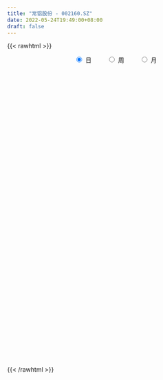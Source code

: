 ```yaml
---
title: "常铝股份 - 002160.SZ"
date: 2022-05-24T19:49:00+08:00
draft: false
---
```

{{< rawhtml >}}
    <div style="text-align: center">
        <label style="padding: 1rem;"><input style="margin-right: .5rem" type="radio" name="period" value="D" checked onclick="period_change(this)">日</label>
        <label style="padding: 1rem;"><input style="margin-right: .5rem" type="radio" name="period" value="W" onclick="period_change(this)">周</label>
        <label style="padding: 1rem;"><input style="margin-right: .5rem" type="radio" name="period" value="M" onclick="period_change(this)">月</label>
    </div>
    <div id="chart" style="height: 700px;"></div> 
    <script type="text/javascript">
        const D_v = [1071530.8300000001,1105975.8400000001,981837.96,626176.08,523103.39,534407.88,444276.89,381125.61,391893.39,423146.89,355624.73,450249.55,388570.0,341492.08,369201.16,498955.03,429181.29,386485.0,303807.46,202603.0,296112.46,218528.01,213122.42,226294.84,257855.51,390344.24,459758.59,330305.72,165733.0,174142.09,174131.38,149681.0,191557.38,183578.0,256257.2,256625.67,136911.0,189693.0,206018.2,135391.1,230777.1,279463.26,242148.27,194517.05,465227.56,381862.77,319900.14,252079.0,203305.03,361888.22,326007.0,305225.02,390986.58,451472.69,507378.7,493614.4,474300.0,364986.02,376139.07,556635.03,456093.97,363319.02,333097.98,412252.01,633495.24,517168.69,414367.9,675882.37,663105.95,717604.47,625122.49,555007.9399999999,344992.11,422279.99,289612.93,403456.1,376220.01,517444.19,722435.61,509139.02,374909.2,562428.03,608423.05,385863.76,450584.29,412528.0,524790.27,943080.42,805965.14,633769.28,696357.1,691199.9399999999,529130.67,464944.0,510067.3,475002.45,572318.04,423795.62,398611.52,338028.0,296636.75,254412.5,198931.91,152645.85,167234.0,172231.0,160233.0,139478.1,203240.0,166076.1,227311.1,163162.13,208137.0,167564.0,245227.0,375630.83,312817.05,213651.0,242785.89,216654.34,154619.04,224463.37,237102.04,224862.76,171197.04,251421.79,264145.08,347012.94,309162.2,219146.32,401777.25,238948.75,191584.01,334015.75,87040.0,1480866.4099999999,936248.02,620079.0699999999,413157.12,509323.8,409286.99,496554.11,334549.91,297254.77,276223.23,246640.74,191745.0,361007.04,356782.21,408401.34,497793.27,538830.37,522433.3,422900.2,316671.05,180866.01,194783.0,183838.06,182735.09,281207.1,241494.0,196683.27,206976.15,191007.0,280530.44,217585.0,309469.81,273761.02,208482.86,230685.66,168382.13,246055.05,174516.69,122628.39,194401.72,133844.8,168991.23,134895.14,161050.0,213527.0,276280.02,274918.21,205907.04,161381.0,141317.64,123446.37,184108.33,156045.36,140854.09,171366.0,131603.0,483237.65,335237.56,385998.84,248927.33,573051.29,438600.1,370985.92,232607.0,303501.04,280865.06,218219.0,193163.02,196612.02,301733.02,458269.37,376253.01,246324.05,200144.0,143926.63,143464.12,135523.85,123301.31,122373.0,121075.0,106342.02,112891.02,109762.0,151328.41,132511.1,122853.0,181128.0,177023.0,128754.22,98220.22,120033.33,89923.23,95007.0,123320.81,167373.0,125274.85,204338.84,134947.0,203026.02,162302.22,158282.71,109129.37,112790.01,91520.36,110254.36,146860.0,99942.0,95099.01,94883.54,76849.1,122862.82,101354.53,500757.58,546784.08,399217.17]
const D_histogram = [0.0,0.0165925926,0.0024723436,-0.0052746589,-0.0207342573,-0.0248540468,-0.0318044765,-0.0375395482,-0.038297595,-0.0485726458,-0.0450181292,-0.0392610022,-0.0291447529,-0.0237801168,-0.0126862504,-0.0049358241,0.0060675482,0.0095846868,0.0024597899,-0.0013947867,0.0001965356,0.0006501376,-0.0034636815,-0.0000058979,0.0009964273,0.0099775537,-0.003337327,-0.0235395522,-0.0322678834,-0.0326353248,-0.0276686781,-0.0189178491,-0.0088489598,-0.0022906549,0.0055577672,0.0074089488,0.0079399544,0.0107884494,0.0034284106,0.002173228,0.0086343563,0.0182971832,0.0275039983,0.0301360808,0.0418422933,0.0470397892,0.0522453095,0.0462148969,0.0429254599,0.0420667919,0.0394899337,0.0409866378,0.0435883421,0.0511141433,0.0567480222,0.0550278135,0.0410048423,0.0250178,0.0232588251,0.0317332774,0.030789033,0.0149861833,0.0149152149,0.0163781142,0.0218792786,0.0193624756,0.0176515597,0.0247915122,0.032580988,0.0485912728,0.0356189815,0.0216724115,0.0097114189,-0.0080582913,-0.0176699061,-0.0120514053,-0.0041739695,0.0123740077,0.0347371903,0.0409866206,0.0386297706,0.0424013554,0.0286599412,0.0224656903,0.0065973015,-0.0087742492,-0.0057778218,0.0143309793,0.0249333858,0.015563035,0.0183805971,0.0012061171,-0.0020743564,-0.0188058224,-0.0456008632,-0.0472006817,-0.0443043575,-0.0641678552,-0.1073200656,-0.1357590569,-0.1608339658,-0.155315873,-0.1382160703,-0.1182675136,-0.1049677134,-0.0918259434,-0.0728810807,-0.0587840818,-0.0393961643,-0.0240003227,-0.0099444809,0.0006427801,-0.0042639977,-0.0064898428,-0.0120092701,-0.017361812,-0.0325004194,-0.035674308,-0.0253576635,-0.0242992037,-0.0194710485,-0.0169560792,-0.0159841625,-0.0102503299,-0.0049999183,-0.0003163449,0.0095107353,0.0213866606,0.037704522,0.0431016246,0.0636088273,0.06939239,0.0725060603,0.0844668169,0.119022182,0.1356623831,0.1175560153,0.0892014059,0.0633646042,0.0447831392,0.022686707,0.0199154379,0.0134022737,0.0105982363,0.0044982547,-0.005272572,-0.0123527568,-0.0052218338,-0.0003945798,0.0065656857,0.0183121082,0.0241046009,0.0321884609,0.0214278964,0.0083057327,-0.001160444,-0.0110271247,-0.0123061764,-0.0151275134,-0.0066077911,-0.0048129792,-0.0009345618,-0.0042476602,-0.0093321954,-0.0126865166,-0.0096462059,-0.006564316,-0.0125374346,-0.0136335345,-0.0192424005,-0.0228746609,-0.037789011,-0.0480577898,-0.0566815046,-0.0732655168,-0.0740190651,-0.0767675348,-0.0695983316,-0.0545155862,-0.0313101363,-0.0047968151,0.0153909334,0.0203097552,0.0210977565,0.0185690684,0.0197953688,0.021351291,0.0229835858,0.0238876211,0.0210424783,0.0197776704,0.0201627883,0.0240686107,0.0318360655,0.0332478768,0.0413753085,0.0468098386,0.041230461,0.0295844637,0.0108500403,-0.0113699112,-0.0256493303,-0.0335065903,-0.0445084261,-0.061908456,-0.0516330313,-0.0416629096,-0.0310354847,-0.0172915628,-0.0067425854,-0.0019246477,0.0009675376,0.0005843505,-0.0031093745,-0.0099537158,-0.009456851,-0.0075540362,-0.0080434139,-0.0023300652,-0.0064248697,-0.008779815,-0.0207497919,-0.0157353231,-0.013704045,-0.0091505852,-0.0128067642,-0.0175586737,-0.0163264769,-0.0203054134,-0.0304866081,-0.0343794082,-0.0570226987,-0.0728706992,-0.0732518519,-0.0758771038,-0.0636439382,-0.0483376195,-0.0413699689,-0.027774443,-0.0125886196,-0.0016406388,0.0099100322,0.0212103655,0.0291603606,0.035165391,0.0421091191,0.0459903446,0.0674272472,0.0832740304,0.0805566362]
const D_fast = [0.0,0.0207407407,0.0072385776,-0.0018270895,-0.0224702523,-0.0328035535,-0.0477051023,-0.062825061,-0.0731575066,-0.0955757189,-0.1032757346,-0.1073338581,-0.104503797,-0.1050841902,-0.0971618864,-0.090645416,-0.0781251567,-0.0722118464,-0.0787217959,-0.0829250692,-0.081284613,-0.0806684765,-0.085648216,-0.0821919069,-0.0809404749,-0.06946496,-0.0836141725,-0.1097012858,-0.1264965877,-0.1350228604,-0.1369733833,-0.1329520165,-0.1250953671,-0.1191097259,-0.1098718621,-0.1061684432,-0.103652449,-0.0981068416,-0.1046097778,-0.1053216534,-0.096701936,-0.0824648134,-0.0663819986,-0.0562158959,-0.0340491101,-0.017091667,0.0011751807,0.0066984924,0.0141404204,0.0237984503,0.0310940755,0.0428374391,0.056336229,0.076640566,0.0964614504,0.1084981951,0.1047264345,0.0949938421,0.0990495736,0.1154573453,0.122210359,0.1101540551,0.1138118905,0.1193693184,0.1303403023,0.1326641183,0.1353660923,0.1487039228,0.1646386456,0.1927967487,0.1887292027,0.1802007356,0.1706675977,0.1508833147,0.1368542234,0.1394598729,0.1462938163,0.1659352954,0.1969827756,0.213478861,0.2207794537,0.2351513773,0.2285749484,0.2279971202,0.2137780567,0.1962129437,0.1977649157,0.2214564616,0.2382922145,0.2328126225,0.2402253339,0.2233523832,0.2195533206,0.1981203989,0.1599251424,0.1465251534,0.1383453883,0.1024399268,0.0324577,-0.0299210555,-0.0952044559,-0.1285153313,-0.1459695462,-0.1555878679,-0.1685299961,-0.1783447119,-0.1776201193,-0.1782191409,-0.1686802645,-0.1592845035,-0.147714782,-0.136966826,-0.1429396032,-0.1467879089,-0.1553096538,-0.1650026487,-0.188266361,-0.2003588266,-0.196381598,-0.2013979391,-0.201437546,-0.2031615965,-0.2061857205,-0.2030144704,-0.1990140383,-0.1944095511,-0.1822047871,-0.1649821967,-0.1392382048,-0.123065696,-0.0866562865,-0.0635246263,-0.0422844409,-0.0092069801,0.0551039305,0.1056597274,0.1169423634,0.1108881054,0.1008924548,0.0935067746,0.0770820192,0.0792896095,0.0761270138,0.0759725354,0.0709971175,0.0599081478,0.0497397738,0.0555652383,0.0602938474,0.0688955343,0.0852199838,0.0970386268,0.113169602,0.1077660116,0.0967202811,0.0869639933,0.0743405315,0.0699849357,0.0633817203,0.0702494949,0.070841062,0.0744858389,0.0701108255,0.0626932415,0.0561672911,0.0567960504,0.0582368612,0.049129384,0.0446249004,0.0342054343,0.0248545086,0.0004929058,-0.0217903204,-0.0445844114,-0.0794848027,-0.0987431173,-0.1206834707,-0.1309138505,-0.1294600016,-0.1140820857,-0.0887679684,-0.0647324865,-0.0547362259,-0.0486737855,-0.0465602065,-0.0403850638,-0.0334913189,-0.0261131276,-0.0192371871,-0.0168217103,-0.0131421006,-0.0077162857,0.0022066894,0.0179331606,0.0276569411,0.0461281999,0.0632651896,0.0679934273,0.0637435459,0.0477216326,0.0226592034,0.0019674516,-0.0142664559,-0.0363953982,-0.0692725422,-0.0719053753,-0.072350981,-0.0694824273,-0.0600613961,-0.0511980651,-0.0468612893,-0.0437272195,-0.0439643191,-0.0484353877,-0.0577681579,-0.0596355059,-0.0596212002,-0.0621214313,-0.0569905989,-0.0626916208,-0.0672415198,-0.0843989448,-0.0833183068,-0.0847130399,-0.0824472264,-0.0893050964,-0.0984466744,-0.1012960967,-0.1103513866,-0.1281542333,-0.1406418855,-0.1775408507,-0.211606526,-0.2303006417,-0.2518951695,-0.2555729884,-0.2523510747,-0.2557259163,-0.2490740011,-0.2370353326,-0.2264975115,-0.2124693325,-0.1958664078,-0.1806263226,-0.1658299444,-0.1483589366,-0.1329801248,-0.0946864105,-0.0580211197,-0.0405993549]
const D_slow = [0.0,0.0041481481,0.004766234,0.0034475693,-0.001735995,-0.0079495067,-0.0159006258,-0.0252855128,-0.0348599116,-0.0470030731,-0.0582576054,-0.0680728559,-0.0753590441,-0.0813040733,-0.0844756359,-0.085709592,-0.0841927049,-0.0817965332,-0.0811815857,-0.0815302824,-0.0814811485,-0.0813186141,-0.0821845345,-0.082186009,-0.0819369022,-0.0794425137,-0.0802768455,-0.0861617335,-0.0942287044,-0.1023875356,-0.1093047051,-0.1140341674,-0.1162464073,-0.1168190711,-0.1154296293,-0.113577392,-0.1115924034,-0.1088952911,-0.1080381884,-0.1074948814,-0.1053362923,-0.1007619966,-0.093885997,-0.0863519768,-0.0758914034,-0.0641314561,-0.0510701288,-0.0395164045,-0.0287850396,-0.0182683416,-0.0083958582,0.0018508013,0.0127478868,0.0255264227,0.0397134282,0.0534703816,0.0637215922,0.0699760422,0.0757907484,0.0837240678,0.091421326,0.0951678719,0.0988966756,0.1029912041,0.1084610238,0.1133016427,0.1177145326,0.1239124107,0.1320576577,0.1442054759,0.1531102212,0.1585283241,0.1609561788,0.158941606,0.1545241295,0.1515112782,0.1504677858,0.1535612877,0.1622455853,0.1724922404,0.1821496831,0.1927500219,0.1999150072,0.2055314298,0.2071807552,0.2049871929,0.2035427375,0.2071254823,0.2133588287,0.2172495875,0.2218447368,0.2221462661,0.221627677,0.2169262214,0.2055260056,0.1937258351,0.1826497458,0.166607782,0.1397777656,0.1058380014,0.0656295099,0.0268005417,-0.0077534759,-0.0373203543,-0.0635622827,-0.0865187685,-0.1047390387,-0.1194350591,-0.1292841002,-0.1352841809,-0.1377703011,-0.1376096061,-0.1386756055,-0.1402980662,-0.1433003837,-0.1476408367,-0.1557659416,-0.1646845186,-0.1710239344,-0.1770987354,-0.1819664975,-0.1862055173,-0.1902015579,-0.1927641404,-0.19401412,-0.1940932062,-0.1917155224,-0.1863688573,-0.1769427268,-0.1661673206,-0.1502651138,-0.1329170163,-0.1147905012,-0.093673797,-0.0639182515,-0.0300026557,-0.0006136519,0.0216866996,0.0375278506,0.0487236354,0.0543953122,0.0593741716,0.0627247401,0.0653742991,0.0664988628,0.0651807198,0.0620925306,0.0607870721,0.0606884272,0.0623298486,0.0669078757,0.0729340259,0.0809811411,0.0863381152,0.0884145484,0.0881244374,0.0853676562,0.0822911121,0.0785092337,0.076857286,0.0756540412,0.0754204007,0.0743584857,0.0720254368,0.0688538077,0.0664422562,0.0648011772,0.0616668186,0.0582584349,0.0534478348,0.0477291696,0.0382819168,0.0262674694,0.0120970932,-0.006219286,-0.0247240522,-0.0439159359,-0.0613155188,-0.0749444154,-0.0827719494,-0.0839711532,-0.0801234199,-0.0750459811,-0.069771542,-0.0651292749,-0.0601804326,-0.0548426099,-0.0490967134,-0.0431248082,-0.0378641886,-0.032919771,-0.0278790739,-0.0218619213,-0.0139029049,-0.0055909357,0.0047528914,0.0164553511,0.0267629663,0.0341590822,0.0368715923,0.0340291145,0.0276167819,0.0192401344,0.0081130278,-0.0073640862,-0.020272344,-0.0306880714,-0.0384469426,-0.0427698333,-0.0444554796,-0.0449366416,-0.0446947572,-0.0445486695,-0.0453260132,-0.0478144421,-0.0501786549,-0.0520671639,-0.0540780174,-0.0546605337,-0.0562667511,-0.0584617049,-0.0636491529,-0.0675829836,-0.0710089949,-0.0732966412,-0.0764983322,-0.0808880007,-0.0849696199,-0.0900459732,-0.0976676253,-0.1062624773,-0.120518152,-0.1387358268,-0.1570487898,-0.1760180657,-0.1919290502,-0.2040134551,-0.2143559474,-0.2212995581,-0.224446713,-0.2248568727,-0.2223793647,-0.2170767733,-0.2097866832,-0.2009953354,-0.1904680556,-0.1789704695,-0.1621136577,-0.1412951501,-0.1211559911]
const D_data = [['2021-05-07', 4.68, 4.68, 4.64, 4.96],['2021-05-10', 4.7, 4.94, 4.63, 4.96],['2021-05-11', 4.76, 4.57, 4.45, 4.76],['2021-05-12', 4.5, 4.59, 4.47, 4.72],['2021-05-13', 4.48, 4.42, 4.38, 4.55],['2021-05-14', 4.42, 4.49, 4.33, 4.52],['2021-05-17', 4.47, 4.4, 4.26, 4.48],['2021-05-18', 4.43, 4.35, 4.34, 4.47],['2021-05-19', 4.31, 4.36, 4.26, 4.45],['2021-05-20', 4.24, 4.17, 4.12, 4.25],['2021-05-21', 4.15, 4.28, 4.14, 4.37],['2021-05-24', 4.29, 4.29, 4.28, 4.5],['2021-05-25', 4.23, 4.35, 4.19, 4.38],['2021-05-26', 4.35, 4.3, 4.3, 4.4],['2021-05-27', 4.3, 4.39, 4.26, 4.4],['2021-05-28', 4.48, 4.38, 4.38, 4.53],['2021-05-31', 4.37, 4.46, 4.35, 4.58],['2021-06-01', 4.44, 4.4, 4.3, 4.44],['2021-06-02', 4.39, 4.25, 4.25, 4.39],['2021-06-03', 4.24, 4.25, 4.24, 4.32],['2021-06-04', 4.2, 4.3, 4.15, 4.34],['2021-06-07', 4.28, 4.28, 4.25, 4.38],['2021-06-08', 4.25, 4.2, 4.18, 4.3],['2021-06-09', 4.19, 4.28, 4.19, 4.32],['2021-06-10', 4.29, 4.25, 4.24, 4.4],['2021-06-11', 4.26, 4.37, 4.23, 4.4],['2021-06-15', 4.32, 4.07, 4.05, 4.34],['2021-06-16', 4.02, 3.87, 3.84, 4.03],['2021-06-17', 3.87, 3.9, 3.86, 3.93],['2021-06-18', 3.85, 3.94, 3.77, 3.95],['2021-06-21', 3.92, 3.98, 3.89, 4.0],['2021-06-22', 3.99, 4.03, 3.97, 4.04],['2021-06-23', 4.03, 4.07, 3.98, 4.09],['2021-06-24', 4.06, 4.05, 3.99, 4.1],['2021-06-25', 4.09, 4.09, 4.01, 4.18],['2021-06-28', 4.06, 4.03, 3.96, 4.09],['2021-06-29', 4.04, 4.01, 3.94, 4.04],['2021-06-30', 4.02, 4.04, 4.0, 4.16],['2021-07-01', 4.08, 3.89, 3.89, 4.08],['2021-07-02', 3.87, 3.93, 3.85, 3.97],['2021-07-05', 3.99, 4.03, 3.97, 4.09],['2021-07-06', 4.06, 4.11, 4.01, 4.14],['2021-07-07', 4.08, 4.16, 4.06, 4.18],['2021-07-08', 4.13, 4.12, 4.08, 4.21],['2021-07-09', 4.11, 4.29, 4.08, 4.32],['2021-07-12', 4.32, 4.28, 4.25, 4.4],['2021-07-13', 4.28, 4.34, 4.24, 4.36],['2021-07-14', 4.32, 4.23, 4.22, 4.32],['2021-07-15', 4.24, 4.27, 4.12, 4.28],['2021-07-16', 4.29, 4.32, 4.24, 4.45],['2021-07-19', 4.32, 4.32, 4.31, 4.42],['2021-07-20', 4.26, 4.4, 4.23, 4.4],['2021-07-21', 4.4, 4.46, 4.37, 4.5],['2021-07-22', 4.48, 4.59, 4.47, 4.64],['2021-07-23', 4.54, 4.65, 4.51, 4.77],['2021-07-26', 4.67, 4.62, 4.51, 4.74],['2021-07-27', 4.65, 4.47, 4.45, 4.71],['2021-07-28', 4.4, 4.4, 4.21, 4.51],['2021-07-29', 4.46, 4.56, 4.43, 4.66],['2021-07-30', 4.6, 4.74, 4.52, 4.76],['2021-08-02', 4.74, 4.68, 4.57, 4.78],['2021-08-03', 4.68, 4.48, 4.45, 4.68],['2021-08-04', 4.49, 4.66, 4.45, 4.67],['2021-08-05', 4.62, 4.71, 4.53, 4.78],['2021-08-06', 4.87, 4.81, 4.72, 4.98],['2021-08-09', 4.8, 4.75, 4.69, 4.88],['2021-08-10', 4.81, 4.78, 4.65, 4.81],['2021-08-11', 4.84, 4.94, 4.8, 5.12],['2021-08-12', 4.94, 5.03, 4.86, 5.1],['2021-08-13', 5.09, 5.25, 5.07, 5.39],['2021-08-16', 5.22, 4.95, 4.92, 5.31],['2021-08-17', 4.93, 4.91, 4.84, 5.16],['2021-08-18', 4.87, 4.9, 4.84, 4.99],['2021-08-19', 4.76, 4.77, 4.63, 4.81],['2021-08-20', 4.71, 4.81, 4.65, 4.83],['2021-08-23', 4.77, 5.0, 4.77, 5.03],['2021-08-24', 5.01, 5.08, 4.97, 5.12],['2021-08-25', 5.06, 5.28, 5.03, 5.32],['2021-08-26', 5.26, 5.5, 5.23, 5.6],['2021-08-27', 5.46, 5.43, 5.34, 5.66],['2021-08-30', 5.42, 5.39, 5.31, 5.48],['2021-08-31', 5.35, 5.53, 5.22, 5.62],['2021-09-01', 5.5, 5.34, 5.24, 5.65],['2021-09-02', 5.34, 5.43, 5.27, 5.52],['2021-09-03', 5.35, 5.29, 5.24, 5.63],['2021-09-06', 5.38, 5.24, 5.18, 5.58],['2021-09-07', 5.29, 5.46, 5.22, 5.52],['2021-09-08', 5.47, 5.77, 5.4, 6.01],['2021-09-09', 5.82, 5.78, 5.6, 5.93],['2021-09-10', 5.79, 5.58, 5.56, 5.82],['2021-09-13', 5.74, 5.76, 5.59, 5.82],['2021-09-14', 5.57, 5.51, 5.41, 5.69],['2021-09-15', 5.45, 5.66, 5.39, 5.73],['2021-09-16', 5.74, 5.46, 5.41, 5.79],['2021-09-17', 5.35, 5.22, 5.08, 5.56],['2021-09-22', 5.16, 5.45, 5.12, 5.48],['2021-09-23', 5.51, 5.5, 5.36, 5.71],['2021-09-24', 5.45, 5.15, 5.12, 5.52],['2021-09-27', 5.09, 4.64, 4.64, 5.12],['2021-09-28', 4.5, 4.55, 4.47, 4.62],['2021-09-29', 4.55, 4.34, 4.34, 4.63],['2021-09-30', 4.35, 4.55, 4.34, 4.58],['2021-10-08', 4.62, 4.64, 4.51, 4.71],['2021-10-11', 4.65, 4.67, 4.53, 4.71],['2021-10-12', 4.68, 4.58, 4.5, 4.72],['2021-10-13', 4.57, 4.56, 4.38, 4.57],['2021-10-14', 4.55, 4.64, 4.5, 4.68],['2021-10-15', 4.61, 4.6, 4.57, 4.7],['2021-10-18', 4.59, 4.7, 4.58, 4.72],['2021-10-19', 4.67, 4.7, 4.61, 4.71],['2021-10-20', 4.7, 4.73, 4.59, 4.81],['2021-10-21', 4.72, 4.73, 4.7, 4.81],['2021-10-22', 4.71, 4.53, 4.5, 4.72],['2021-10-25', 4.53, 4.52, 4.49, 4.6],['2021-10-26', 4.58, 4.43, 4.38, 4.65],['2021-10-27', 4.45, 4.37, 4.33, 4.59],['2021-10-28', 4.26, 4.15, 4.1, 4.34],['2021-10-29', 4.15, 4.2, 4.07, 4.23],['2021-11-01', 4.14, 4.34, 4.14, 4.4],['2021-11-02', 4.37, 4.21, 4.14, 4.41],['2021-11-03', 4.18, 4.23, 4.13, 4.23],['2021-11-04', 4.24, 4.18, 4.14, 4.25],['2021-11-05', 4.15, 4.13, 4.09, 4.23],['2021-11-08', 4.14, 4.17, 4.07, 4.2],['2021-11-09', 4.17, 4.16, 4.11, 4.19],['2021-11-10', 4.14, 4.15, 4.02, 4.16],['2021-11-11', 4.14, 4.23, 4.13, 4.24],['2021-11-12', 4.24, 4.3, 4.24, 4.42],['2021-11-15', 4.31, 4.43, 4.31, 4.45],['2021-11-16', 4.45, 4.36, 4.34, 4.48],['2021-11-17', 4.32, 4.64, 4.32, 4.65],['2021-11-18', 4.6, 4.56, 4.54, 4.64],['2021-11-19', 4.53, 4.59, 4.49, 4.62],['2021-11-22', 4.63, 4.79, 4.63, 4.8],['2021-11-29', 5.27, 5.27, 5.27, 5.27],['2021-11-30', 5.8, 5.28, 5.26, 5.8],['2021-12-01', 5.1, 4.94, 4.91, 5.2],['2021-12-02', 4.94, 4.77, 4.76, 4.96],['2021-12-03', 4.75, 4.72, 4.68, 4.83],['2021-12-06', 4.73, 4.74, 4.69, 4.92],['2021-12-07', 4.74, 4.62, 4.58, 4.78],['2021-12-08', 4.69, 4.82, 4.65, 4.94],['2021-12-09', 4.75, 4.77, 4.73, 4.88],['2021-12-10', 4.75, 4.81, 4.72, 4.87],['2021-12-13', 4.78, 4.76, 4.71, 4.81],['2021-12-14', 4.75, 4.68, 4.67, 4.76],['2021-12-15', 4.65, 4.67, 4.64, 4.72],['2021-12-16', 4.67, 4.85, 4.64, 4.85],['2021-12-17', 4.86, 4.86, 4.79, 4.95],['2021-12-20', 4.84, 4.93, 4.84, 5.05],['2021-12-21', 4.95, 5.06, 4.88, 5.12],['2021-12-22', 5.3, 5.06, 5.03, 5.34],['2021-12-23', 5.06, 5.16, 5.02, 5.29],['2021-12-24', 5.1, 4.95, 4.94, 5.16],['2021-12-27', 4.9, 4.88, 4.8, 4.93],['2021-12-28', 4.92, 4.88, 4.84, 4.92],['2021-12-29', 4.86, 4.83, 4.79, 4.92],['2021-12-30', 4.82, 4.91, 4.81, 4.94],['2021-12-31', 4.91, 4.88, 4.84, 4.94],['2022-01-04', 4.92, 5.04, 4.88, 5.09],['2022-01-05', 5.04, 4.99, 4.92, 5.07],['2022-01-06', 4.96, 5.04, 4.96, 5.07],['2022-01-07', 5.01, 4.96, 4.95, 5.09],['2022-01-10', 4.93, 4.92, 4.88, 5.01],['2022-01-11', 4.92, 4.92, 4.9, 5.09],['2022-01-12', 4.93, 5.0, 4.93, 5.06],['2022-01-13', 4.98, 5.02, 4.98, 5.15],['2022-01-14', 5.04, 4.9, 4.89, 5.05],['2022-01-17', 4.88, 4.94, 4.87, 4.97],['2022-01-18', 4.96, 4.86, 4.83, 4.99],['2022-01-19', 4.81, 4.85, 4.79, 4.9],['2022-01-20', 4.88, 4.64, 4.62, 4.88],['2022-01-21', 4.61, 4.6, 4.54, 4.67],['2022-01-24', 4.56, 4.53, 4.49, 4.58],['2022-01-25', 4.51, 4.31, 4.3, 4.56],['2022-01-26', 4.35, 4.4, 4.3, 4.45],['2022-01-27', 4.42, 4.3, 4.28, 4.44],['2022-01-28', 4.32, 4.37, 4.21, 4.4],['2022-02-07', 4.47, 4.47, 4.39, 4.53],['2022-02-08', 4.51, 4.63, 4.44, 4.63],['2022-02-09', 4.74, 4.78, 4.65, 4.82],['2022-02-10', 4.78, 4.82, 4.77, 4.89],['2022-02-11', 4.81, 4.7, 4.7, 4.81],['2022-02-14', 4.75, 4.67, 4.66, 4.78],['2022-02-15', 4.67, 4.63, 4.58, 4.72],['2022-02-16', 4.64, 4.68, 4.64, 4.72],['2022-02-17', 4.65, 4.7, 4.65, 4.78],['2022-02-18', 4.66, 4.72, 4.61, 4.75],['2022-02-21', 4.7, 4.73, 4.67, 4.73],['2022-02-22', 4.7, 4.69, 4.61, 4.72],['2022-02-23', 4.7, 4.71, 4.63, 4.71],['2022-02-24', 4.68, 4.74, 4.65, 4.93],['2022-02-25', 4.79, 4.81, 4.73, 4.88],['2022-02-28', 4.84, 4.91, 4.74, 4.92],['2022-03-01', 4.89, 4.88, 4.83, 4.91],['2022-03-02', 4.88, 5.02, 4.88, 5.13],['2022-03-03', 5.02, 5.06, 4.99, 5.12],['2022-03-04', 5.04, 4.96, 4.92, 5.07],['2022-03-07', 4.96, 4.87, 4.86, 5.02],['2022-03-08', 4.91, 4.72, 4.61, 4.93],['2022-03-09', 4.7, 4.57, 4.32, 4.74],['2022-03-10', 4.67, 4.56, 4.53, 4.67],['2022-03-11', 4.48, 4.56, 4.38, 4.62],['2022-03-14', 4.55, 4.44, 4.43, 4.61],['2022-03-15', 4.42, 4.24, 4.2, 4.44],['2022-03-16', 4.27, 4.52, 4.26, 4.54],['2022-03-17', 4.58, 4.53, 4.44, 4.61],['2022-03-18', 4.48, 4.56, 4.43, 4.62],['2022-03-21', 4.61, 4.64, 4.51, 4.64],['2022-03-22', 4.68, 4.65, 4.59, 4.69],['2022-03-23', 4.64, 4.61, 4.56, 4.68],['2022-03-24', 4.58, 4.6, 4.56, 4.68],['2022-03-25', 4.59, 4.56, 4.56, 4.65],['2022-03-28', 4.56, 4.5, 4.43, 4.58],['2022-03-29', 4.55, 4.42, 4.42, 4.55],['2022-03-30', 4.49, 4.48, 4.43, 4.5],['2022-03-31', 4.48, 4.49, 4.42, 4.5],['2022-04-01', 4.45, 4.45, 4.41, 4.48],['2022-04-06', 4.45, 4.53, 4.42, 4.53],['2022-04-07', 4.52, 4.4, 4.4, 4.52],['2022-04-08', 4.4, 4.39, 4.29, 4.42],['2022-04-11', 4.37, 4.21, 4.15, 4.4],['2022-04-12', 4.24, 4.38, 4.15, 4.4],['2022-04-13', 4.36, 4.34, 4.32, 4.42],['2022-04-14', 4.34, 4.37, 4.32, 4.39],['2022-04-15', 4.36, 4.25, 4.23, 4.37],['2022-04-18', 4.25, 4.19, 4.16, 4.25],['2022-04-19', 4.18, 4.23, 4.18, 4.26],['2022-04-20', 4.22, 4.13, 4.11, 4.23],['2022-04-21', 4.12, 3.98, 3.96, 4.13],['2022-04-22', 3.95, 3.98, 3.85, 4.04],['2022-04-25', 3.9, 3.62, 3.6, 3.91],['2022-04-26', 3.64, 3.53, 3.48, 3.69],['2022-04-27', 3.46, 3.6, 3.38, 3.65],['2022-04-28', 3.59, 3.48, 3.42, 3.6],['2022-04-29', 3.5, 3.61, 3.5, 3.63],['2022-05-05', 3.61, 3.65, 3.58, 3.69],['2022-05-06', 3.59, 3.54, 3.51, 3.59],['2022-05-09', 3.57, 3.62, 3.54, 3.63],['2022-05-10', 3.61, 3.67, 3.55, 3.69],['2022-05-11', 3.67, 3.65, 3.64, 3.77],['2022-05-12', 3.62, 3.69, 3.62, 3.7],['2022-05-13', 3.69, 3.73, 3.66, 3.74],['2022-05-16', 3.73, 3.73, 3.71, 3.77],['2022-05-17', 3.75, 3.74, 3.68, 3.78],['2022-05-18', 3.71, 3.79, 3.7, 3.84],['2022-05-19', 3.72, 3.79, 3.66, 3.8],['2022-05-20', 3.83, 4.1, 3.82, 4.17],['2022-05-23', 4.15, 4.17, 4.1, 4.28],['2022-05-24', 4.2, 4.02, 4.02, 4.26]]
const W_v = [268222.59,208453.24,187236.51,273440.08,185704.73,128430.18,164940.43,167423.52,172100.23,109275.37,127160.49,119195.24,140909.88,108478.15,212421.07,1134163.53,1100024.28,805251.62,1559168.8399999999,3044540.1600000001,1385124.0499999998,925236.65,1271173.6800000002,1014231.6,2084647.3399999999,1343960.6000000001,552569.98,671985.24,514708.73,384806.87,300595.24,250910.87,160728.17,201991.6,698717.86,484119.96,307373.2,268009.99,160312.59,1242033.6300000001,1090681.1099999999,379799.16,163323.08,240278.18,187358.34,323540.4,191938.0,187085.81,166902.82,175809.99,153356.26,151817.29,599972.9099999999,347895.68,656572.55,435417.89,642811.67,430168.84,505567.61,466995.36,218974.02,94169.0,162972.22,289202.08,124806.1,398999.09,577591.7400000001,322610.68,432741.4300000001,315942.5,196537.0,250296.57,159574.6,114361.68,127208.93,267155.95,308985.94,353145.31,333746.46,224507.24,353399.03,480400.98,741502.47,1546211.5,609920.89,577265.67,369398.17,613239.8300000001,723152.6100000001,613354.55,664431.7,147040.0,313143.13,463496.1,514624.47,380784.9,195634.85,217084.73,231110.41,221883.41,172197.8,133413.16,233503.96,165169.89,139799.14,209406.68,164060.06,261451.15,249607.29,224531.94,288803.93,204181.83,420051.16,41209.43,121371.89,188720.93,302170.23,245974.54,247916.29,626098.34,278045.75,306849.56,222566.08,185807.21,302046.74,430468.28,648647.01,2304409.3200000003,2302914.6899999999,1049863.26,2471129.8399999999,2875251.4100000001,3040263.9500000002,5004220.79,6306036.3099999996,3348830.4099999997,2520696.0300000003,2247561.6900000004,1454045.7999999998,1493670.6699999999,3334684.8999999994,2330862.4100000001,1414234.96,962962.73,978483.2,918061.14,1037925.9,950011.34,2242432.1999999997,1408682.02,824548.4099999999,1929508.8999999999,3972299.4600000004,2281217.4899999998,1234897.8700000001,2142701.4399999999,3183122.6400000001,1760822.77,1226652.6200000001,928457.29,679036.89,619342.47,452880.5900000001,661167.99,346485.1,151255.73,687654.5599999999,435343.36,431921.28,673668.4099999999,2195277.5099999998,2689755.1400000001,2838921.4499999997,1770218.21,805885.13,1385477.28,6760370.3700000001,5278022.0099999998,4000284.4099999997,1443962.9200000002,1323518.04,881700.45,778041.6899999999,407804.96,518711.19,2090854.2400000002,2116009.0600000001,1818506.73,2334349.0699999998,1602981.0900000001,650712.0299999999,814993.85,2290575.98,5665994.7799999993,4262641.1699999999,2181504.0899999999,3771501.1499999999,1996067.5100000002,2048467.8200000001,1618189.21,1306145.02,1129939.4000000001,955204.96,924638.9700000001,1412133.24,1519035.1599999999,1981069.99,2265674.52,2198258.2199999997,2988129.3799999999,2237015.46,2528694.9300000002,2382208.3300000001,3320133.1100000003,2891699.0099999998,1471116.1099999999,1287688.77,198931.91,791821.95,967926.33,1314889.8800000001,1075624.6799999999,1258639.6100000001,1360618.53,334015.75,3537390.6199999996,2046969.5799999998,1432398.22,2390358.48,1058893.2100000002,926360.52,1272353.27,1028122.3899999999,754761.28,1131682.27,766298.7,1262298.3,2017563.48,1228355.1200000001,1579191.47,746359.9099999999,572443.04,406692.51,705158.7699999999,600898.89,862896.7899999999,221919.38,543675.73,896707.5700000001,946001.25]
const W_histogram = [0.0,-0.0160373789,-0.0276754008,-0.0784428288,-0.1305378761,-0.1502189551,-0.1969342788,-0.2034194729,-0.2196617847,-0.2233921248,-0.1945290013,-0.1512397133,-0.1137879608,-0.0749088,-0.0110987551,0.0972775824,0.1345997821,0.1463682537,0.1742909855,0.2035983503,0.1786641341,0.1587505175,0.1551612941,0.1285170257,0.1316413357,0.1223468618,0.0861018706,0.0740377126,0.0101125111,-0.0311319381,-0.0909250797,-0.1164999264,-0.1415233144,-0.1758177853,-0.1631045232,-0.1499659026,-0.1806546296,-0.1817949242,-0.1739473199,-0.1167341894,-0.0881807697,-0.1007568506,-0.0988540845,-0.0790012937,-0.0625111379,-0.0488442005,-0.0681716343,-0.0751465884,-0.0938364086,-0.1174244304,-0.117581014,-0.1240263088,-0.0687944013,-0.0430241665,0.0128049831,0.0207009727,0.0625481243,0.0729229954,0.0832832291,0.0839668954,0.0789964371,0.069924417,0.0656177589,0.0356561947,0.0128020051,0.0255657581,0.0299324791,0.0312916766,0.0535976043,0.0513649949,0.0535355475,0.0626973509,0.0583871887,0.0495549891,0.0388766932,0.0141107566,0.014966255,0.0235055184,0.016576125,0.0021912769,0.0119623496,0.0331435218,0.0647576669,0.0966388994,0.1178615376,0.1348514792,0.1282069782,0.1355229212,0.1285604198,0.1280366759,0.0898027731,0.0539831912,0.0163261288,0.006257623,-0.0128087837,-0.0160645614,-0.0334539678,-0.0319108103,-0.0191474288,-0.0140167511,-0.0094398793,-0.0118103005,-0.0100876746,-0.0173540967,-0.0317487383,-0.0504224339,-0.0509008529,-0.0449391453,-0.0332364584,-0.0133677453,0.0061409554,0.0135383296,0.0071823301,0.0008191007,0.0056320467,0.0095267441,0.0100673146,0.0078161238,0.0090207207,-0.0004559013,-0.0020895991,-0.0031843367,0.0005906177,0.0046658587,0.0138104613,0.0249834129,0.0399759307,0.1120068003,0.1219449747,0.1138637435,0.1361338925,0.1363830323,0.2297196006,0.3032329943,0.3393551308,0.2759837974,0.2135716721,0.1449730841,0.0770389228,0.025032201,0.0424754355,0.0309615602,0.0018309383,-0.025969614,-0.0571635533,-0.097015173,-0.117008695,-0.1174971766,-0.0939796902,-0.0889813636,-0.084162522,-0.0584571374,-0.0208747553,-0.0358447282,-0.0490636891,-0.0080498795,0.0086647716,0.0092532223,0.0041493821,-0.0272385403,-0.0536098515,-0.0823521757,-0.0942935949,-0.1306015209,-0.1506247873,-0.1488373611,-0.1395156513,-0.1326622164,-0.1350708724,-0.1115800528,-0.0709185278,-0.0208264672,0.0102618471,0.0175750656,-0.0012859164,0.0474022375,0.0910961638,0.0908710722,0.0565413107,0.0210132793,-0.001325904,-0.0340079695,-0.0643620513,-0.08067009,-0.0622466942,-0.0432998726,-0.0191759227,0.0005902731,0.0191402975,0.0097467596,-0.0020129891,0.0006814598,0.0435633743,0.0671671251,0.0906989707,0.1082782114,0.1018128549,0.0791073299,0.0670162172,0.0505719256,0.0417185687,0.0060832533,-0.0074700328,-0.026238695,-0.0140473813,-0.0041178554,0.023028188,0.0441734455,0.0590720238,0.0927521949,0.0800677892,0.1064521355,0.1071968571,0.1190293913,0.0954384971,0.0691711567,0.0086222323,-0.0262251141,-0.0513729776,-0.0709205412,-0.1023641801,-0.1227898196,-0.1196427428,-0.0939549092,-0.0610150123,-0.04234813,-0.0232984994,-0.0075071873,0.0079838842,0.01224568,0.0187905123,0.0174459162,-0.0041291368,-0.0327766007,-0.0285425712,-0.0236394349,-0.0140528304,0.0018278247,-0.0142829026,-0.0240410385,-0.0292511611,-0.0382908275,-0.045978748,-0.0574170249,-0.0787717705,-0.1114247451,-0.1300482492,-0.1220130793,-0.0859247138,-0.0626670696]
const W_fast = [0.0,-0.0200467236,-0.0386035958,-0.1089817309,-0.1937112473,-0.250947065,-0.3468959585,-0.4042360208,-0.4753937788,-0.5349721501,-0.5547412769,-0.5492619173,-0.5402571549,-0.5201051941,-0.459069838,-0.3263741049,-0.2554019596,-0.2070414246,-0.1355459464,-0.0553389941,-0.0356071768,-0.015833164,0.0193679361,0.0248529242,0.0608875681,0.0821798097,0.067460286,0.0739055563,0.0125084825,-0.0365189512,-0.1190433628,-0.1737431911,-0.2341474077,-0.3123963249,-0.3404591936,-0.3648120486,-0.4406644331,-0.4872534587,-0.5228926844,-0.4948631013,-0.488354874,-0.5261201675,-0.5489309226,-0.5488284552,-0.5479660839,-0.5465101965,-0.582880539,-0.6086421402,-0.6507910626,-0.7037351919,-0.733287029,-0.770738901,-0.7327055939,-0.7176914006,-0.6586610053,-0.6455897725,-0.5881055898,-0.5594999699,-0.528318929,-0.5066435387,-0.4918648878,-0.4834558037,-0.471358022,-0.4924055375,-0.5120592259,-0.4929040333,-0.4810541926,-0.4718720759,-0.4361667471,-0.4255581078,-0.4100036683,-0.3851675272,-0.3748808922,-0.3713243446,-0.3722834671,-0.3935217146,-0.3889246524,-0.3745090094,-0.3772943716,-0.3911314004,-0.3783697403,-0.3489026877,-0.3010991258,-0.2450581685,-0.1943701459,-0.1436673345,-0.1182600909,-0.0770634176,-0.0518858141,-0.020400389,-0.0361835985,-0.0585073826,-0.0920829128,-0.1005870129,-0.1228556154,-0.1301275335,-0.1558804319,-0.1623149769,-0.1543384527,-0.1527119627,-0.1504950608,-0.1558180571,-0.1566173499,-0.1682222961,-0.1905541223,-0.2218334264,-0.2350370587,-0.2403101374,-0.236916565,-0.2203897882,-0.1993458487,-0.1885638921,-0.1931243091,-0.1992827633,-0.1930618057,-0.1867854223,-0.183728023,-0.1840251829,-0.1805654058,-0.1901560032,-0.1923121008,-0.1942029226,-0.1902803137,-0.1850386081,-0.1724413901,-0.1550225853,-0.1300360849,-0.0300035152,0.0104209029,0.0308056076,0.0871092297,0.1214541276,0.272220596,0.4215422382,0.5425031575,0.5481277734,0.5391085662,0.5067532492,0.4580788186,0.4123301471,0.4403922404,0.4366187552,0.4079458678,0.373652912,0.3281680844,0.2640626715,0.2148169757,0.1849542,0.1849767638,0.1677297495,0.1515079606,0.1625990609,0.1949627541,0.1710315992,0.145546716,0.1845480558,0.2034288997,0.2063306561,0.2022641614,0.1640666039,0.1242928298,0.0749624616,0.0394476437,-0.0295106625,-0.0871901257,-0.1226120398,-0.1481692428,-0.1744813619,-0.2106577361,-0.2150619297,-0.1921300366,-0.1472445929,-0.1135908168,-0.1018838319,-0.121066293,-0.0605275797,0.0059403875,0.0284330639,0.0082386302,-0.0220360815,-0.0447067407,-0.0858907986,-0.1323353932,-0.1688109544,-0.1659492321,-0.1578273787,-0.1384974095,-0.1185836455,-0.0952485466,-0.1022053946,-0.1144683906,-0.1116035768,-0.0578308187,-0.0174352866,0.0287713017,0.0734200953,0.0924079524,0.0894792599,0.0941422015,0.0903408913,0.0919171766,0.0578026745,0.0423818803,0.0170535442,0.0257330127,0.0346330747,0.0675361652,0.099724784,0.1293913682,0.1862595881,0.1935921297,0.2465895099,0.2741334458,0.3157233278,0.3159920578,0.3070175066,0.2486241402,0.2072205154,0.1692294074,0.1319517085,0.0749170247,0.0237939302,-0.0029696786,-0.0007705724,0.0169155715,0.0249954213,0.038220427,0.0521349423,0.0696219848,0.0769452007,0.088187661,0.091204544,0.0685972068,0.0317555927,0.0288539794,0.027847257,0.0339206539,0.0502582651,0.0305768122,0.0148084167,0.0022855038,-0.0163268695,-0.0355094769,-0.0613020101,-0.1023496983,-0.1628588592,-0.2139944256,-0.2364625255,-0.2218553385,-0.2142644616]
const W_slow = [0.0,-0.0040093447,-0.0109281949,-0.0305389021,-0.0631733712,-0.1007281099,-0.1499616796,-0.2008165479,-0.2557319941,-0.3115800253,-0.3602122756,-0.3980222039,-0.4264691941,-0.4451963941,-0.4479710829,-0.4236516873,-0.3900017418,-0.3534096783,-0.3098369319,-0.2589373444,-0.2142713109,-0.1745836815,-0.135793358,-0.1036641015,-0.0707537676,-0.0401670522,-0.0186415845,-0.0001321564,0.0023959714,-0.0053870131,-0.0281182831,-0.0572432647,-0.0926240933,-0.1365785396,-0.1773546704,-0.214846146,-0.2600098034,-0.3054585345,-0.3489453645,-0.3781289118,-0.4001741043,-0.4253633169,-0.4500768381,-0.4698271615,-0.485454946,-0.4976659961,-0.5147089047,-0.5334955518,-0.5569546539,-0.5863107615,-0.615706015,-0.6467125922,-0.6639111926,-0.6746672342,-0.6714659884,-0.6662907452,-0.6506537142,-0.6324229653,-0.611602158,-0.5906104342,-0.5708613249,-0.5533802207,-0.5369757809,-0.5280617322,-0.524861231,-0.5184697915,-0.5109866717,-0.5031637525,-0.4897643514,-0.4769231027,-0.4635392158,-0.4478648781,-0.4332680809,-0.4208793336,-0.4111601603,-0.4076324712,-0.4038909074,-0.3980145278,-0.3938704966,-0.3933226773,-0.3903320899,-0.3820462095,-0.3658567928,-0.3416970679,-0.3122316835,-0.2785188137,-0.2464670691,-0.2125863388,-0.1804462339,-0.1484370649,-0.1259863716,-0.1124905738,-0.1084090416,-0.1068446359,-0.1100468318,-0.1140629721,-0.1224264641,-0.1304041666,-0.1351910239,-0.1386952116,-0.1410551815,-0.1440077566,-0.1465296752,-0.1508681994,-0.158805384,-0.1714109925,-0.1841362057,-0.1953709921,-0.2036801067,-0.207022043,-0.2054868041,-0.2021022217,-0.2003066392,-0.200101864,-0.1986938523,-0.1963121663,-0.1937953377,-0.1918413067,-0.1895861265,-0.1897001019,-0.1902225017,-0.1910185858,-0.1908709314,-0.1897044667,-0.1862518514,-0.1800059982,-0.1700120155,-0.1420103155,-0.1115240718,-0.0830581359,-0.0490246628,-0.0149289047,0.0425009954,0.118309244,0.2031480267,0.272143976,0.3255368941,0.3617801651,0.3810398958,0.387297946,0.3979168049,0.405657195,0.4061149295,0.399622526,0.3853316377,0.3610778445,0.3318256707,0.3024513766,0.278956454,0.2567111131,0.2356704826,0.2210561983,0.2158375094,0.2068763274,0.1946104051,0.1925979352,0.1947641281,0.1970774337,0.1981147793,0.1913051442,0.1779026813,0.1573146374,0.1337412386,0.1010908584,0.0634346616,0.0262253213,-0.0086535915,-0.0418191456,-0.0755868637,-0.1034818769,-0.1212115088,-0.1264181256,-0.1238526639,-0.1194588975,-0.1197803766,-0.1079298172,-0.0851557763,-0.0624380082,-0.0483026805,-0.0430493607,-0.0433808367,-0.0518828291,-0.0679733419,-0.0881408644,-0.1037025379,-0.1145275061,-0.1193214868,-0.1191739185,-0.1143888441,-0.1119521542,-0.1124554015,-0.1122850366,-0.101394193,-0.0846024117,-0.061927669,-0.0348581162,-0.0094049024,0.01037193,0.0271259843,0.0397689657,0.0501986079,0.0517194212,0.049851913,0.0432922393,0.039780394,0.0387509301,0.0445079771,0.0555513385,0.0703193444,0.0935073932,0.1135243405,0.1401373744,0.1669365886,0.1966939365,0.2205535607,0.2378463499,0.240001908,0.2334456295,0.2206023851,0.2028722498,0.1772812047,0.1465837498,0.1166730641,0.0931843368,0.0779305838,0.0673435513,0.0615189264,0.0596421296,0.0616381006,0.0646995206,0.0693971487,0.0737586278,0.0727263436,0.0645321934,0.0573965506,0.0514866919,0.0479734843,0.0484304404,0.0448597148,0.0388494552,0.0315366649,0.021963958,0.010469271,-0.0038849852,-0.0235779278,-0.0514341141,-0.0839461764,-0.1144494462,-0.1359306247,-0.1515973921]
const W_data = [['2017-03-31', 8.6102, 8.6682, 8.185, 9.0837],['2017-04-07', 8.6585, 8.4169, 8.3879, 8.6682],['2017-04-14', 8.4073, 8.3783, 8.272, 8.4749],['2017-04-21', 8.5135, 7.6728, 7.5762, 8.6392],['2017-04-28', 7.6728, 7.2863, 7.064, 7.6728],['2017-05-05', 7.2476, 7.3733, 7.238, 7.4892],['2017-05-12', 7.3443, 6.6968, 6.5229, 7.4119],['2017-05-19', 6.6968, 6.8708, 6.6002, 7.0544],['2017-05-26', 6.8611, 6.4842, 6.2813, 6.8804],['2017-06-02', 6.5519, 6.3683, 6.175, 6.6292],['2017-06-09', 6.3586, 6.6292, 6.3586, 6.7161],['2017-06-16', 6.5808, 6.8128, 6.4745, 6.9577],['2017-06-23', 6.8321, 6.7934, 6.6582, 7.006],['2017-06-30', 6.7838, 6.8804, 6.7258, 6.9964],['2017-07-07', 6.8611, 7.3733, 6.8321, 7.4022],['2017-07-14', 7.3733, 8.3717, 7.2186, 8.6948],['2017-07-21', 8.2248, 7.9115, 7.5688, 8.4598],['2017-07-28', 7.8528, 7.7842, 7.4611, 8.4794],['2017-08-04', 7.6961, 8.1759, 7.6961, 8.499],['2017-08-11', 8.1759, 8.4598, 8.0094, 9.7621],['2017-08-18', 8.4402, 7.9115, 7.8332, 8.5675],['2017-08-25', 7.9507, 7.9605, 7.6667, 8.1269],['2017-09-01', 7.8723, 8.2053, 7.8234, 8.4305],['2017-09-08', 8.2053, 7.9311, 7.8528, 8.5675],['2017-09-15', 7.9115, 8.3325, 7.8723, 9.3509],['2017-09-22', 8.2053, 8.2542, 8.1661, 8.9396],['2017-09-29', 8.2248, 7.8723, 7.794, 8.2444],['2017-10-13', 7.9115, 8.1073, 7.8528, 8.2248],['2017-10-20', 8.1073, 7.2849, 7.138, 8.1073],['2017-10-27', 7.2946, 7.2751, 7.1576, 7.5884],['2017-11-03', 7.2555, 6.7169, 6.6484, 7.2751],['2017-11-10', 6.7169, 6.8247, 6.6778, 6.9813],['2017-11-17', 6.7659, 6.5799, 6.5505, 6.854],['2018-03-02', 6.3645, 6.1588, 6.1099, 6.8442],['2018-03-09', 6.1197, 6.5309, 6.1197, 6.7953],['2018-03-16', 6.5309, 6.4526, 6.3645, 6.8247],['2018-03-23', 6.4134, 5.6888, 5.6888, 6.5113],['2018-03-30', 5.307, 5.7868, 5.307, 5.8357],['2018-04-04', 5.8063, 5.728, 5.6399, 5.8651],['2018-04-13', 5.7182, 6.3547, 5.6986, 6.903],['2018-04-20', 6.0707, 6.0903, 5.9336, 6.6288],['2018-04-27', 5.9728, 5.4832, 5.4343, 5.9728],['2018-05-04', 5.493, 5.493, 5.3364, 5.6399],['2018-05-11', 5.493, 5.6399, 5.493, 5.7182],['2018-05-18', 5.6105, 5.5713, 5.4441, 5.6497],['2018-05-25', 5.6791, 5.5028, 5.4734, 5.9728],['2018-06-01', 5.493, 4.9545, 4.8076, 5.493],['2018-06-08', 4.9741, 4.9055, 4.8664, 5.1993],['2018-06-15', 4.9055, 4.5432, 4.4062, 4.9349],['2018-06-22', 4.4062, 4.2005, 3.9558, 4.4062],['2018-06-29', 4.2299, 4.2495, 4.0243, 4.2691],['2018-07-06', 4.2299, 3.9655, 3.848, 4.2593],['2018-07-13', 3.9851, 4.7, 3.9851, 4.95],['2018-07-20', 4.52, 4.41, 4.24, 4.59],['2018-07-27', 4.39, 4.9, 4.35, 4.98],['2018-08-03', 4.9, 4.39, 4.25, 4.98],['2018-08-10', 4.38, 4.89, 4.2, 5.17],['2018-08-17', 4.69, 4.6, 4.4, 4.81],['2018-08-24', 4.59, 4.63, 4.57, 4.86],['2018-08-31', 4.63, 4.52, 4.5, 4.97],['2018-09-07', 4.5, 4.42, 4.4, 4.63],['2018-09-14', 4.43, 4.31, 4.24, 4.43],['2018-09-28', 4.6, 4.31, 4.22, 4.6],['2018-10-12', 4.28, 3.86, 3.61, 4.5],['2018-10-19', 3.91, 3.75, 3.61, 3.91],['2018-10-26', 3.88, 4.11, 3.66, 4.16],['2018-11-02', 3.98, 4.0, 3.75, 4.14],['2018-11-09', 3.98, 3.93, 3.9, 4.06],['2018-11-16', 3.92, 4.22, 3.91, 4.25],['2018-11-23', 4.22, 3.94, 3.89, 4.23],['2018-11-30', 3.91, 3.97, 3.84, 4.13],['2018-12-07', 4.03, 4.07, 4.02, 4.23],['2018-12-14', 4.08, 3.9, 3.87, 4.09],['2018-12-21', 3.88, 3.79, 3.76, 3.91],['2018-12-28', 3.77, 3.69, 3.64, 3.82],['2019-01-04', 3.35, 3.38, 3.23, 3.49],['2019-01-11', 3.38, 3.59, 3.36, 3.78],['2019-01-18', 3.6, 3.67, 3.47, 3.84],['2019-01-25', 3.61, 3.44, 3.4, 3.69],['2019-02-01', 3.46, 3.24, 3.02, 3.51],['2019-02-15', 3.26, 3.48, 3.26, 3.75],['2019-02-22', 3.49, 3.67, 3.49, 3.8],['2019-03-01', 3.68, 3.93, 3.68, 4.12],['2019-03-08', 3.94, 4.12, 3.94, 4.62],['2019-03-15', 4.1, 4.17, 4.05, 4.37],['2019-03-22', 4.18, 4.28, 4.15, 4.36],['2019-03-29', 4.23, 4.08, 3.9, 4.27],['2019-04-04', 4.08, 4.33, 4.07, 4.52],['2019-04-12', 4.34, 4.23, 4.15, 4.66],['2019-04-19', 4.29, 4.37, 4.1, 4.41],['2019-04-26', 4.39, 3.86, 3.8, 4.5],['2019-04-30', 3.85, 3.73, 3.6, 3.85],['2019-05-10', 3.58, 3.52, 3.35, 3.69],['2019-05-17', 3.48, 3.73, 3.47, 4.02],['2019-05-24', 3.61, 3.52, 3.42, 3.83],['2019-05-31', 3.53, 3.63, 3.47, 3.85],['2019-06-06', 3.63, 3.36, 3.35, 3.66],['2019-06-14', 3.36, 3.51, 3.36, 3.65],['2019-06-21', 3.54, 3.65, 3.44, 3.69],['2019-06-28', 3.63, 3.57, 3.5, 3.74],['2019-07-05', 3.64, 3.56, 3.53, 3.67],['2019-07-12', 3.56, 3.45, 3.38, 3.57],['2019-07-19', 3.47, 3.47, 3.39, 3.54],['2019-07-26', 3.46, 3.31, 3.28, 3.47],['2019-08-02', 3.25, 3.12, 3.09, 3.3],['2019-08-09', 3.09, 2.92, 2.9, 3.15],['2019-08-16', 2.93, 3.03, 2.85, 3.04],['2019-08-23', 3.01, 3.06, 3.0, 3.27],['2019-08-30', 3.01, 3.12, 2.99, 3.23],['2019-09-06', 3.12, 3.26, 3.12, 3.3],['2019-09-12', 3.3, 3.33, 3.25, 3.51],['2019-09-20', 3.33, 3.23, 3.17, 3.37],['2019-09-27', 3.21, 3.04, 2.97, 3.36],['2019-09-30', 3.04, 2.98, 2.98, 3.04],['2019-10-11', 2.98, 3.09, 2.95, 3.12],['2019-10-18', 3.12, 3.08, 3.05, 3.21],['2019-10-25', 3.05, 3.03, 2.96, 3.1],['2019-11-01', 3.0, 2.97, 2.89, 3.06],['2019-11-08', 3.01, 2.99, 2.96, 3.05],['2019-11-15', 2.99, 2.81, 2.78, 3.27],['2019-11-22', 2.79, 2.85, 2.73, 2.88],['2019-11-29', 2.84, 2.82, 2.79, 3.02],['2019-12-06', 2.83, 2.86, 2.77, 2.87],['2019-12-13', 2.87, 2.86, 2.82, 2.92],['2019-12-20', 2.86, 2.94, 2.84, 3.02],['2019-12-27', 2.92, 3.01, 2.88, 3.1],['2020-01-03', 3.0, 3.13, 2.95, 3.26],['2020-01-10', 3.44, 4.12, 3.44, 4.65],['2020-01-17', 3.96, 3.64, 3.57, 4.14],['2020-01-23', 3.59, 3.5, 3.43, 3.84],['2020-02-07', 3.15, 4.01, 3.11, 4.2],['2020-02-14', 4.01, 3.9, 3.89, 4.7],['2020-02-21', 3.84, 5.47, 3.84, 5.47],['2020-02-28', 6.02, 5.9, 5.78, 7.88],['2020-03-06', 5.6, 6.01, 5.31, 6.55],['2020-03-13', 5.67, 4.97, 4.72, 5.84],['2020-03-20', 5.02, 4.88, 4.44, 5.14],['2020-03-27', 4.63, 4.64, 4.47, 5.13],['2020-04-03', 4.52, 4.42, 4.2, 4.59],['2020-04-10', 4.54, 4.39, 4.39, 4.8],['2020-04-17', 4.33, 5.25, 4.25, 5.9],['2020-04-24', 5.12, 4.99, 4.86, 5.38],['2020-04-30', 4.88, 4.73, 4.21, 4.98],['2020-05-08', 4.69, 4.64, 4.59, 4.92],['2020-05-15', 4.67, 4.46, 4.41, 4.7],['2020-05-22', 4.45, 4.15, 4.1, 4.57],['2020-05-29', 4.17, 4.2, 4.13, 4.53],['2020-06-05', 4.21, 4.34, 4.2, 4.54],['2020-06-12', 4.37, 4.66, 4.27, 4.75],['2020-06-19', 4.58, 4.47, 4.37, 4.63],['2020-06-24', 4.47, 4.46, 4.44, 4.69],['2020-07-03', 4.44, 4.78, 4.27, 4.8],['2020-07-10', 4.9, 5.1, 4.74, 5.7],['2020-07-17', 5.02, 4.51, 4.44, 5.45],['2020-07-24', 4.55, 4.45, 4.42, 4.9],['2020-07-31', 4.43, 5.21, 4.43, 5.4],['2020-08-07', 5.18, 5.09, 5.05, 5.76],['2020-08-14', 5.1, 4.97, 4.83, 5.38],['2020-08-21', 4.96, 4.92, 4.9, 5.35],['2020-08-28', 4.92, 4.51, 4.35, 5.03],['2020-09-04', 4.49, 4.41, 4.25, 4.57],['2020-09-11', 4.38, 4.2, 4.13, 4.46],['2020-09-18', 4.18, 4.25, 4.13, 4.31],['2020-09-25', 4.24, 3.74, 3.62, 4.28],['2020-09-30', 3.74, 3.69, 3.63, 3.85],['2020-10-09', 3.75, 3.8, 3.73, 3.9],['2020-10-16', 3.83, 3.81, 3.77, 4.05],['2020-10-23', 3.85, 3.71, 3.69, 3.9],['2020-10-30', 3.72, 3.49, 3.47, 3.75],['2020-11-06', 3.51, 3.76, 3.44, 3.88],['2020-11-13', 3.72, 4.06, 3.72, 4.42],['2020-11-20', 4.03, 4.37, 3.99, 4.48],['2020-11-27', 4.4, 4.33, 4.2, 4.98],['2020-12-04', 4.35, 4.13, 4.0, 4.65],['2020-12-11', 4.1, 3.76, 3.72, 4.13],['2020-12-18', 3.74, 4.69, 3.68, 4.69],['2020-12-25', 4.7, 4.92, 4.33, 5.16],['2020-12-31', 5.09, 4.55, 4.38, 5.41],['2021-01-08', 4.75, 4.08, 4.05, 5.0],['2021-01-15', 4.08, 3.9, 3.77, 4.08],['2021-01-22', 3.9, 3.91, 3.85, 4.16],['2021-01-29', 3.85, 3.61, 3.52, 3.88],['2021-02-05', 3.63, 3.42, 3.35, 3.7],['2021-02-10', 3.33, 3.4, 3.23, 3.5],['2021-02-19', 3.59, 3.77, 3.52, 3.81],['2021-02-26', 3.8, 3.82, 3.6, 4.09],['2021-03-05', 3.81, 3.96, 3.7, 4.25],['2021-03-12', 4.0, 4.0, 3.72, 4.11],['2021-03-19', 3.96, 4.08, 3.88, 4.41],['2021-03-26', 4.14, 3.75, 3.7, 4.24],['2021-04-02', 3.76, 3.65, 3.58, 3.82],['2021-04-09', 3.63, 3.79, 3.63, 3.96],['2021-04-16', 3.79, 4.42, 3.58, 4.42],['2021-04-23', 4.38, 4.39, 4.08, 4.73],['2021-04-30', 4.31, 4.57, 4.08, 4.98],['2021-05-07', 4.7, 4.68, 4.63, 4.96],['2021-05-14', 4.7, 4.49, 4.33, 4.96],['2021-05-21', 4.47, 4.28, 4.12, 4.48],['2021-05-28', 4.29, 4.38, 4.19, 4.53],['2021-06-04', 4.37, 4.3, 4.15, 4.58],['2021-06-11', 4.28, 4.37, 4.18, 4.4],['2021-06-18', 4.32, 3.94, 3.77, 4.34],['2021-06-25', 3.92, 4.09, 3.89, 4.18],['2021-07-02', 4.06, 3.93, 3.85, 4.16],['2021-07-09', 3.99, 4.29, 3.97, 4.32],['2021-07-16', 4.32, 4.32, 4.12, 4.45],['2021-07-23', 4.32, 4.65, 4.23, 4.77],['2021-07-30', 4.67, 4.74, 4.21, 4.76],['2021-08-06', 4.74, 4.81, 4.45, 4.98],['2021-08-13', 4.8, 5.25, 4.65, 5.39],['2021-08-20', 5.22, 4.81, 4.63, 5.31],['2021-08-27', 4.77, 5.43, 4.77, 5.66],['2021-09-03', 5.42, 5.29, 5.22, 5.65],['2021-09-10', 5.38, 5.58, 5.18, 6.01],['2021-09-17', 5.74, 5.22, 5.08, 5.82],['2021-09-24', 5.16, 5.15, 5.12, 5.71],['2021-09-30', 5.09, 4.55, 4.34, 5.12],['2021-10-08', 4.62, 4.64, 4.51, 4.71],['2021-10-15', 4.65, 4.6, 4.38, 4.72],['2021-10-22', 4.59, 4.53, 4.5, 4.81],['2021-10-29', 4.53, 4.2, 4.07, 4.65],['2021-11-05', 4.14, 4.13, 4.09, 4.41],['2021-11-12', 4.14, 4.3, 4.02, 4.42],['2021-11-19', 4.31, 4.59, 4.31, 4.65],['2021-11-26', 4.63, 4.79, 4.63, 4.8],['2021-12-03', 5.27, 4.72, 4.68, 5.8],['2021-12-10', 4.73, 4.81, 4.58, 4.94],['2021-12-17', 4.78, 4.86, 4.64, 4.95],['2021-12-24', 4.84, 4.95, 4.84, 5.34],['2021-12-31', 4.9, 4.88, 4.79, 4.94],['2022-01-07', 4.92, 4.96, 4.88, 5.09],['2022-01-14', 4.93, 4.9, 4.88, 5.15],['2022-01-21', 4.88, 4.6, 4.54, 4.99],['2022-01-28', 4.56, 4.37, 4.21, 4.58],['2022-02-11', 4.47, 4.7, 4.39, 4.89],['2022-02-18', 4.75, 4.72, 4.58, 4.78],['2022-02-25', 4.7, 4.81, 4.61, 4.93],['2022-03-04', 4.84, 4.96, 4.74, 5.13],['2022-03-11', 4.96, 4.56, 4.32, 5.02],['2022-03-18', 4.55, 4.56, 4.2, 4.62],['2022-03-25', 4.61, 4.56, 4.51, 4.69],['2022-04-01', 4.56, 4.45, 4.41, 4.58],['2022-04-08', 4.45, 4.39, 4.29, 4.53],['2022-04-15', 4.37, 4.25, 4.15, 4.42],['2022-04-22', 4.25, 3.98, 3.85, 4.26],['2022-04-29', 3.9, 3.61, 3.38, 3.91],['2022-05-06', 3.61, 3.54, 3.51, 3.69],['2022-05-13', 3.57, 3.73, 3.54, 3.77],['2022-05-20', 3.73, 4.1, 3.66, 4.17],['2022-05-27', 4.15, 4.02, 4.02, 4.28]]
const M_v = [904847.47,427461.6,337374.85,325082.1900000001,316474.3199999999,327007.29,97012.42,163466.24,162300.82,213617.49,120187.71,383345.3699999999,125365.36,92545.12,72873.63,143045.34,252193.79,290712.2200000001,500966.2199999999,650994.54,506686.4499999999,716431.9999999999,721095.61,1619603.4300000002,704060.14,494449.26,380721.6200000001,765121.38,632278.9600000001,523950.2499999999,219899.89,411732.43,347489.53,326102.01,189707.89,439655.1,409601.61,523572.35,1135991.1299999999,833497.1599999999,1014395.61,1651627.1599999999,1355301.4399999997,2129041.2500000005,3757308.6299999999,1815142.5500000003,2246542.1100000003,2132290.71,1037311.78,601397.73,784678.86,747835.5599999999,524771.5299999999,672631.92,1550447.0100000002,867423.1800000001,559650.1300000001,1364990.04,431982.35,396238.91,450196.82,456762.27,686417.6,367519.7,914280.36,1475100.47,884825.3000000002,864536.2200000002,848445.1,1222951.3800000001,562702.8099999999,768908.6,4688161.8899999997,3128271.7399999998,2399139.9300000002,1133955.1800000002,376142.05,747430.35,809855.52,574962.02,698922.3400000001,1403163.75,1220815.22,1858122.0399999998,1806554.4299999999,1319338.6600000001,880964.0700000001,1398875.28,4379803.9500000002,4060000.4599999995,2923795.9000000004,2189610.0599999996,1308357.5099999995,2242144.8399999999,2670119.2799999998,2788076.6099999999,1690828.1599999999,1062080.74,1778007.7200000002,1364405.2400000002,1158657.8399999999,1513737.7,1630802.4200000002,1325090.3900000001,519475.7000000001,2342395.8100000001,1191532.8899999999,568670.8900000001,884365.7700000003,1154277.98,854834.5599999998,668256.63,569656.8600000001,3506435.6800000002,7615245.7400000021,5310831.9799999995,1706244.2800000003,577490.8400000001,1960212.6099999999,2872826.4899999998,1074645.0,714947.88,2009806.71,2227413.0900000003,476115.24,1201404.0700000001,1457026.55,651441.7799999999,1438995.9799999997,1527774.5900000001,3198869.04,2761218.6899999999,1672048.6000000001,865713.4,788567.7500000002,940041.3799999999,1178778.2899999998,817231.5900000001,1499915.9400000004,1473458.2000000002,5973264.3899999997,13390865.9900000021,15005904.1300000008,9444719.049999997,3897432.9700000002,5908308.3599999985,11077990.7700000033,7242372.2099999981,2615596.1499999999,1706174.9300000004,8845567.5200000014,15552027.9899999984,7649465.8199999994,3795412.0799999996,8270393.2999999998,13286370.4600000009,10426721.8599999975,5163526.9699999997,7519322.2100000018,10889435.2199999969,10415508.0999999996,3273570.0699999998,5596804.9800000004,8898103.6999999993,3981597.46,3546278.1100000003,5648152.1799999978,2685408.9600000004,2608303.9300000002]
const M_histogram = [0.0,-0.2014340741,-0.4394620002,-0.8254758067,-0.8892403226,-1.0039514389,-0.9922771602,-1.0920901696,-1.1448805348,-1.1101142364,-1.1074915921,-0.974004296,-0.9387506735,-0.891539314,-0.8412390526,-0.7140408286,-0.5537489946,-0.3572766944,-0.1759983726,0.0354881611,0.1876050761,0.3429289671,0.475225029,0.698805222,0.7024013384,0.6816064963,0.6860313949,0.7176207941,0.7323633801,0.7056675239,0.6729690822,0.6452529402,0.5683560593,0.4584936376,0.336167668,0.3129802829,0.3079140153,0.3242164485,0.3995885575,0.400598077,0.4783621738,0.5852576037,0.6908832082,0.8404849401,1.0765024219,1.0140962609,1.114239943,1.0477759036,0.8392377301,0.5266866867,0.336912733,0.1244388086,-0.1516714246,-0.2942034883,-0.3215053808,-0.4342888781,-0.4418688014,-0.4202804288,-0.4623852089,-0.5251450816,-0.5588203463,-0.5441427482,-0.5116171835,-0.5170665021,-0.4537602471,-0.3976537661,-0.3431681014,-0.3065462012,-0.3549665637,-0.331476242,-0.3889508503,-0.3991039518,-0.2642914928,-0.1589392411,-0.0938370624,-0.0411626516,-0.0247913403,-0.0399785504,-0.035276778,-0.0176687807,0.0256146506,0.0962056849,0.2083087223,0.2926818958,0.3287319299,0.4087934829,0.4903861095,0.6512467217,0.9928281435,1.0717548003,0.8323682302,0.5733845899,0.3365448696,0.3591247428,0.3453347616,0.4385599938,0.196595809,-0.0167208753,-0.0574566657,-0.0966924545,-0.1998023949,-0.2313920176,-0.2496536844,-0.1599858698,-0.0951954718,-0.1052920784,-0.1103753794,-0.1377019846,-0.1408286917,-0.1622279574,-0.259576038,-0.3544282604,-0.3802689947,-0.2970900935,-0.2369357504,-0.1994548377,-0.2195534112,-0.2491966868,-0.3045707911,-0.3412367533,-0.3759660935,-0.421807657,-0.3962702982,-0.3653902278,-0.334500142,-0.315947874,-0.2773013705,-0.2485139063,-0.2479083989,-0.1699833619,-0.0945185457,-0.0549687903,-0.0239234618,0.0027712422,0.0055498865,0.0116872201,0.0157522884,0.0227367373,0.0298566861,0.0602328103,0.111113925,0.2995619749,0.3090403156,0.3334161782,0.3044649926,0.2895000724,0.3223549041,0.2838078342,0.1993285749,0.1270483862,0.1367514236,0.1485182008,0.0910618996,0.0664126332,0.0398544325,0.0816860374,0.0989099696,0.0797984706,0.1102083904,0.1755556403,0.1460179293,0.0984289024,0.1330552758,0.1226440952,0.0772505459,0.0791428079,0.049128365,-0.0287792744,-0.0502310143]
const M_fast = [0.0,-0.2517925926,-0.5996860188,-1.192068777,-1.4781433735,-1.8438423495,-2.0802373609,-2.4530729127,-2.7920834115,-3.0348456723,-3.309095926,-3.4191097039,-3.6185437498,-3.7942172188,-3.9542267205,-4.0055387037,-3.9836841184,-3.8765309918,-3.739252263,-3.5188936891,-3.3198755051,-3.0788193723,-2.8277170531,-2.4294355546,-2.2502391036,-2.1006323217,-1.9246995744,-1.7137049767,-1.5158715456,-1.3661505208,-1.230606692,-1.0970095989,-1.031817465,-1.0270564773,-1.0653405299,-1.0102828443,-0.938370608,-0.8410140627,-0.6657448143,-0.5645857756,-0.3672311353,-0.1140213045,0.1643251021,0.524048069,1.0291911563,1.2203090605,1.5990127283,1.7944926649,1.7957639239,1.6148845521,1.5093387817,1.3279745594,1.0139464701,0.7978635344,0.6901852966,0.4688295798,0.3507824561,0.2673007215,0.1095996392,-0.0844465039,-0.2578268552,-0.3791849441,-0.4745636753,-0.6092796194,-0.6594134261,-0.7027203867,-0.7340267473,-0.7740413975,-0.9112034009,-0.9705821397,-1.1252944606,-1.23522355,-1.1664839643,-1.1008665228,-1.0592236098,-1.0168398618,-1.0066663857,-1.0318482333,-1.0359656554,-1.0227748533,-0.9730877593,-0.8784453037,-0.7142650858,-0.5567214384,-0.4384884218,-0.2562284981,-0.0520393441,0.2716329485,0.8614214062,1.2082867631,1.1769922505,1.0613547577,0.9086512548,1.0210123137,1.0935560229,1.2964212535,1.103606021,0.8861091178,0.831009161,0.7676002585,0.6145397195,0.5251020923,0.4444270045,0.4940983516,0.5350898816,0.4986702555,0.4659931096,0.4042410083,0.3659071283,0.3039508732,0.1417087831,-0.0417505044,-0.1626584874,-0.1537521096,-0.1528317041,-0.1652145008,-0.2402014271,-0.3321438744,-0.4636606764,-0.585635827,-0.7143566905,-0.8656501683,-0.9391803841,-0.9996478707,-1.0523828203,-1.1128175208,-1.14349636,-1.1768373723,-1.2382089647,-1.2027797682,-1.1509445884,-1.1251370305,-1.1000725675,-1.072685053,-1.068518937,-1.0594597984,-1.0514566579,-1.0387880247,-1.0242039044,-0.9787695776,-0.9001099816,-0.636771438,-0.5500330185,-0.4423031112,-0.3951380487,-0.3377279508,-0.2242843931,-0.1918795044,-0.2265266201,-0.2670447122,-0.2231538189,-0.1742574915,-0.2089483178,-0.2169944258,-0.2335890185,-0.1713359043,-0.1293844797,-0.1285463609,-0.0705843435,0.0386518164,0.0456185877,0.0226367865,0.0905269788,0.110776822,0.0846959092,0.1063738732,0.0886415216,0.0035390635,-0.03047043]
const M_slow = [0.0,-0.0503585185,-0.1602240186,-0.3665929703,-0.5889030509,-0.8398909106,-1.0879602007,-1.3609827431,-1.6472028768,-1.9247314359,-2.2016043339,-2.4451054079,-2.6797930763,-2.9026779048,-3.1129876679,-3.2914978751,-3.4299351237,-3.5192542973,-3.5632538905,-3.5543818502,-3.5074805812,-3.4217483394,-3.3029420821,-3.1282407766,-2.952640442,-2.782238818,-2.6107309693,-2.4313257707,-2.2482349257,-2.0718180447,-1.9035757742,-1.7422625391,-1.6001735243,-1.4855501149,-1.4015081979,-1.3232631272,-1.2462846233,-1.1652305112,-1.0653333718,-0.9651838526,-0.8455933091,-0.6992789082,-0.5265581061,-0.3164368711,-0.0473112656,0.2062127996,0.4847727853,0.7467167612,0.9565261938,1.0881978654,1.1724260487,1.2035357508,1.1656178947,1.0920670226,1.0116906774,0.9031184579,0.7926512575,0.6875811503,0.5719848481,0.4406985777,0.3009934911,0.1649578041,0.0370535082,-0.0922131173,-0.2056531791,-0.3050666206,-0.390858646,-0.4674951963,-0.5562368372,-0.6391058977,-0.7363436103,-0.8361195982,-0.9021924714,-0.9419272817,-0.9653865473,-0.9756772102,-0.9818750453,-0.9918696829,-1.0006888774,-1.0051060726,-0.9987024099,-0.9746509887,-0.9225738081,-0.8494033342,-0.7672203517,-0.665021981,-0.5424254536,-0.3796137732,-0.1314067373,0.1365319628,0.3446240203,0.4879701678,0.5721063852,0.6618875709,0.7482212613,0.8578612597,0.907010212,0.9028299932,0.8884658267,0.8642927131,0.8143421144,0.75649411,0.6940806889,0.6540842214,0.6302853535,0.6039623339,0.576368489,0.5419429929,0.50673582,0.4661788306,0.4012848211,0.312677756,0.2176105073,0.1433379839,0.0841040463,0.0342403369,-0.0206480159,-0.0829471876,-0.1590898854,-0.2443990737,-0.338390597,-0.4438425113,-0.5429100859,-0.6342576428,-0.7178826783,-0.7968696468,-0.8661949894,-0.928323466,-0.9903005657,-1.0327964062,-1.0564260427,-1.0701682402,-1.0761491057,-1.0754562951,-1.0740688235,-1.0711470185,-1.0672089464,-1.061524762,-1.0540605905,-1.0390023879,-1.0112239067,-0.9363334129,-0.859073334,-0.7757192895,-0.6996030413,-0.6272280232,-0.5466392972,-0.4756873386,-0.4258551949,-0.3940930984,-0.3599052425,-0.3227756923,-0.3000102174,-0.2834070591,-0.273443451,-0.2530219416,-0.2282944492,-0.2083448316,-0.180792734,-0.1369038239,-0.1003993416,-0.075792116,-0.042528297,-0.0118672732,0.0074453633,0.0272310653,0.0395131565,0.0323183379,0.0197605843]
const M_data = [['2007-08-31', 14.218, 18.9573, 14.218, 19.7156],['2007-09-28', 18.8152, 15.8009, 15.4502, 20.0948],['2007-10-31', 16.0995, 13.8768, 12.3223, 18.5545],['2007-11-30', 14.0284, 9.782, 9.4502, 14.0284],['2007-12-28', 9.673, 11.8436, 9.6209, 12.5592],['2008-01-31', 11.7346, 9.8578, 9.2417, 13.3555],['2008-02-29', 10.0474, 10.2227, 8.9147, 11.4171],['2008-03-31', 10.237, 7.5735, 7.0379, 10.7962],['2008-04-30', 7.5972, 6.6351, 5.4218, 7.8768],['2008-05-30', 7.0948, 6.5226, 6.3033, 7.8104],['2008-06-30', 6.5609, 5.0354, 4.6864, 6.69],['2008-07-31', 5.0498, 5.8771, 4.8298, 6.3648],['2008-08-29', 5.7001, 3.9691, 3.7204, 5.9536],['2008-09-26', 3.9691, 3.2087, 2.7736, 3.9691],['2008-10-31', 3.18, 2.3862, 2.1519, 3.18],['2008-11-28', 2.3814, 2.7496, 2.3001, 3.1322],['2008-12-31', 2.7736, 2.9553, 2.7257, 3.6247],['2009-01-23', 2.9744, 3.5148, 2.9744, 3.8973],['2009-02-27', 3.4861, 3.6295, 3.4861, 4.7007],['2009-03-31', 3.5913, 4.5094, 3.4956, 4.9828],['2009-04-30', 4.5429, 4.3373, 4.0312, 5.0641],['2009-05-27', 4.3803, 4.9302, 4.3803, 5.6762],['2009-06-30', 4.9637, 5.2706, 4.9637, 5.8914],['2009-07-31', 5.2706, 7.3932, 5.1892, 7.8101],['2009-08-31', 7.4172, 5.3808, 5.3808, 7.6568],['2009-09-30', 5.3089, 5.1748, 4.9352, 6.4685],['2009-10-30', 5.4431, 5.6108, 5.3425, 6.272],['2009-11-30', 5.4623, 6.2529, 5.3569, 6.9237],['2009-12-31', 6.2097, 6.4158, 5.8073, 6.9812],['2010-01-29', 6.4254, 6.1331, 5.7641, 6.9428],['2010-02-26', 5.9989, 6.1666, 5.6827, 6.4924],['2010-03-31', 6.1762, 6.3343, 5.8456, 6.5643],['2010-04-30', 6.3152, 5.6827, 5.3473, 6.4685],['2010-05-31', 5.5821, 4.9547, 4.6421, 6.1618],['2010-06-30', 4.8922, 4.2813, 4.2476, 5.253],['2010-07-30', 4.2813, 5.1953, 3.9734, 5.5127],['2010-08-31', 5.2097, 5.4117, 5.075, 5.633],['2010-09-30', 5.4262, 5.7918, 5.2434, 6.0371],['2010-10-29', 5.8735, 6.9126, 5.8735, 7.36],['2010-11-30', 6.927, 6.3642, 6.0611, 8.0334],['2010-12-31', 6.3065, 7.764, 6.1333, 8.7069],['2011-01-31', 7.7688, 8.9474, 7.2397, 9.6064],['2011-02-28', 8.8512, 9.9335, 8.3846, 10.2077],['2011-03-31', 10.0538, 11.7326, 9.8181, 13.9406],['2011-04-29', 11.7134, 14.6068, 11.4729, 19.0774],['2011-05-31', 14.4141, 12.1884, 11.5814, 16.1195],['2011-06-30', 12.1884, 15.233, 11.6488, 15.7437],['2011-07-29', 15.2234, 14.1925, 13.6625, 16.2544],['2011-08-31', 14.2214, 12.5449, 11.2827, 14.337],['2011-09-30', 12.6219, 10.5215, 10.0686, 12.8435],['2011-10-31', 10.5408, 11.2056, 9.9434, 12.0438],['2011-11-30', 11.0322, 10.1843, 9.9338, 12.1016],['2011-12-30', 10.5119, 8.2187, 7.7755, 11.1189],['2012-01-31', 8.3343, 8.739, 7.419, 9.558],['2012-02-29', 8.7486, 9.6254, 8.1898, 10.3866],['2012-03-30', 9.4905, 8.0067, 7.9297, 9.9723],['2012-04-27', 7.9875, 8.7679, 7.8622, 9.1533],['2012-05-31', 8.9028, 8.9309, 8.2075, 9.9241],['2012-06-29', 8.9405, 7.8121, 7.4359, 9.0755],['2012-07-31', 7.8314, 6.9441, 6.9151, 8.1014],['2012-08-31', 6.9441, 6.6644, 6.539, 7.7446],['2012-09-28', 6.6258, 6.8091, 6.4908, 7.571],['2012-10-31', 6.7994, 6.7512, 6.6065, 7.7446],['2012-11-30', 6.7608, 5.9314, 5.8253, 7.2141],['2012-12-31', 5.9314, 6.539, 5.5263, 6.703],['2013-01-31', 6.5679, 6.3943, 6.1532, 6.8766],['2013-02-28', 6.3943, 6.3268, 6.1436, 6.9441],['2013-03-29', 6.2497, 6.0278, 5.7482, 6.3558],['2013-04-26', 5.9796, 4.5908, 4.5908, 6.2111],['2013-05-31', 4.6101, 5.0634, 4.5329, 5.3624],['2013-06-28', 5.073, 3.5685, 3.4045, 5.102],['2013-07-31', 3.5781, 3.5492, 3.4817, 3.9543],['2013-08-30', 3.5395, 5.3141, 3.5395, 6.105],['2013-09-30', 5.2756, 5.2949, 5.0827, 6.6547],['2013-10-31', 5.2852, 5.0152, 4.803, 6.4233],['2013-11-29', 4.9766, 4.9862, 4.4558, 5.4009],['2013-12-31', 4.8898, 4.5522, 4.5522, 4.9284],['2014-03-31', 4.7837, 3.9928, 3.9157, 5.0152],['2014-04-30', 4.0218, 4.0411, 3.906, 4.3883],['2014-05-30', 4.0411, 4.0989, 4.0314, 4.4076],['2014-06-30', 4.0796, 4.4461, 4.0218, 4.5619],['2014-07-31', 4.4365, 5.0055, 4.369, 5.0634],['2014-08-29', 5.0152, 6.0086, 4.8416, 6.0278],['2014-11-28', 6.3075, 6.269, 5.9218, 6.9537],['2014-12-31', 6.2207, 6.1243, 5.7578, 6.6065],['2015-01-30', 6.1629, 7.1852, 5.9314, 7.2913],['2015-02-27', 7.3684, 7.9182, 6.4908, 8.2847],['2015-03-31', 7.9375, 9.9628, 7.841, 10.2714],['2015-05-29', 10.9562, 14.2161, 10.9562, 16.55],['2015-06-30', 14.1293, 12.8948, 11.1298, 19.9449],['2015-07-31', 12.5379, 9.2684, 8.5065, 14.1775],['2015-08-31', 9.0659, 8.2943, 6.8476, 11.3323],['2015-09-30', 8.1014, 7.6674, 6.8573, 8.7283],['2015-10-30', 7.9568, 10.7055, 7.8892, 12.0075],['2015-11-30', 10.4161, 10.6572, 9.7699, 12.3354],['2015-12-31', 10.5126, 12.644, 10.0014, 13.1166],['2016-01-29', 12.644, 8.4197, 7.7156, 12.7115],['2016-02-29', 8.4293, 7.7446, 7.6481, 9.6156],['2016-03-31', 7.7928, 9.3166, 7.706, 9.9339],['2016-04-29', 9.2588, 9.1816, 8.9694, 10.4354],['2016-05-31', 9.1816, 7.9953, 7.5227, 9.3456],['2016-06-30', 7.976, 8.4652, 7.6385, 8.6222],['2016-07-29', 8.4556, 8.4073, 8.069, 9.7215],['2016-08-31', 8.3879, 9.8858, 8.2236, 9.9534],['2016-09-30', 9.8954, 9.9824, 9.5862, 10.2723],['2016-11-30', 9.9051, 9.1997, 9.0354, 10.6299],['2016-12-30', 9.1417, 9.219, 8.4266, 9.7215],['2017-01-26', 9.1803, 8.8324, 7.7405, 9.3543],['2017-02-28', 8.8904, 9.0161, 8.6778, 9.4509],['2017-03-31', 9.045, 8.6682, 8.185, 9.6152],['2017-04-28', 8.6585, 7.2863, 7.064, 8.6682],['2017-05-31', 7.2476, 6.6002, 6.2813, 7.4892],['2017-06-30', 6.6002, 6.8804, 6.175, 7.006],['2017-07-31', 6.8611, 8.1563, 6.8321, 8.6948],['2017-08-31', 8.1073, 8.0584, 7.6667, 9.7621],['2017-09-29', 8.0584, 7.8723, 7.794, 9.3509],['2017-10-31', 7.9115, 7.0303, 6.8834, 8.2248],['2017-11-30', 7.0596, 6.5799, 6.5505, 7.1086],['2018-03-30', 6.3645, 5.7868, 5.307, 6.8442],['2018-04-27', 5.8063, 5.4832, 5.4343, 6.903],['2018-05-31', 5.493, 4.9839, 4.8076, 5.9728],['2018-06-29', 4.9349, 4.2495, 3.9558, 5.1993],['2018-07-31', 4.2299, 4.69, 3.848, 4.98],['2018-08-31', 4.7, 4.52, 4.2, 5.17],['2018-09-28', 4.5, 4.31, 4.22, 4.63],['2018-10-31', 4.28, 3.92, 3.61, 4.5],['2018-11-30', 3.89, 3.97, 3.82, 4.25],['2018-12-28', 4.03, 3.69, 3.64, 4.23],['2019-01-31', 3.35, 3.08, 3.02, 3.84],['2019-02-28', 3.07, 3.95, 3.07, 4.12],['2019-03-29', 3.94, 4.08, 3.85, 4.62],['2019-04-30', 4.08, 3.73, 3.6, 4.66],['2019-05-31', 3.58, 3.63, 3.35, 4.02],['2019-06-28', 3.63, 3.57, 3.35, 3.74],['2019-07-31', 3.64, 3.2, 3.19, 3.67],['2019-08-30', 3.21, 3.12, 2.85, 3.27],['2019-09-30', 3.12, 2.98, 2.97, 3.51],['2019-10-31', 2.98, 2.91, 2.91, 3.21],['2019-11-29', 2.91, 2.82, 2.73, 3.27],['2019-12-31', 2.83, 3.1, 2.77, 3.26],['2020-01-23', 3.13, 3.5, 3.08, 4.65],['2020-02-28', 3.15, 5.9, 3.11, 7.88],['2020-03-31', 5.6, 4.31, 4.3, 6.55],['2020-04-30', 4.35, 4.73, 4.2, 5.9],['2020-05-29', 4.69, 4.2, 4.1, 4.92],['2020-06-30', 4.21, 4.4, 4.2, 4.75],['2020-07-31', 4.56, 5.21, 4.42, 5.7],['2020-08-31', 5.18, 4.47, 4.35, 5.76],['2020-09-30', 4.47, 3.69, 3.62, 4.57],['2020-10-30', 3.75, 3.49, 3.47, 4.05],['2020-11-30', 3.51, 4.4, 3.44, 4.98],['2020-12-31', 4.38, 4.55, 3.68, 5.41],['2021-01-29', 4.75, 3.61, 3.52, 5.0],['2021-02-26', 3.63, 3.82, 3.23, 4.09],['2021-03-31', 3.81, 3.66, 3.58, 4.41],['2021-04-30', 3.66, 4.57, 3.58, 4.98],['2021-05-31', 4.7, 4.46, 4.12, 4.96],['2021-06-30', 4.44, 4.04, 3.77, 4.44],['2021-07-30', 4.08, 4.74, 3.85, 4.77],['2021-08-31', 4.74, 5.53, 4.45, 5.66],['2021-09-30', 5.5, 4.55, 4.34, 6.01],['2021-10-29', 4.62, 4.2, 4.07, 4.81],['2021-11-30', 4.14, 5.28, 4.02, 5.8],['2021-12-31', 5.1, 4.88, 4.58, 5.34],['2022-01-28', 4.92, 4.37, 4.21, 5.15],['2022-02-28', 4.47, 4.91, 4.39, 4.93],['2022-03-31', 4.89, 4.49, 4.2, 5.13],['2022-04-29', 4.45, 3.61, 3.38, 4.53],['2022-05-31', 3.61, 4.02, 3.51, 4.28]]
        const D_a = [null,null,null,null,null,null,null,null,null,4.12,null,null,null,null,null,null,4.58,null,null,null,null,null,null,null,null,null,null,null,null,3.77,null,null,null,null,4.18,null,null,null,null,3.85,null,null,null,null,null,null,null,null,null,null,null,null,null,null,null,null,null,null,null,null,null,null,null,null,null,null,null,null,null,null,null,null,null,null,null,null,null,null,null,5.66,null,null,null,null,null,5.18,null,null,null,null,null,null,null,5.79,null,null,null,null,null,null,4.34,null,null,null,null,null,null,null,null,null,4.81,null,null,null,null,null,null,4.07,null,null,null,null,null,null,null,null,null,null,null,null,null,null,null,null,null,5.8,null,null,null,null,4.58,null,null,null,null,null,null,null,null,null,null,5.34,null,null,null,null,null,null,null,null,null,null,null,null,null,null,null,null,null,null,null,null,null,null,null,null,null,4.21,null,null,null,4.89,null,null,null,null,null,null,null,null,null,null,null,null,null,null,null,null,null,null,null,null,null,null,4.2,null,null,null,null,4.69,null,null,null,null,null,null,null,null,null,null,null,4.15,null,null,null,null,null,4.26,null,null,null,null,null,3.38,null,null,null,null,null,null,null,null,null,null,null,null,null,null,4.28,null]
const W_a = [null,null,null,null,null,null,null,null,null,6.175,null,null,null,null,null,null,null,null,null,9.7621,null,null,null,null,null,null,null,null,null,null,null,null,null,null,null,null,null,5.307,null,null,null,null,null,null,null,5.9728,null,null,null,null,null,null,null,null,null,null,null,null,null,null,null,null,null,3.61,null,null,null,null,null,null,null,4.23,null,null,null,null,null,null,null,3.02,null,null,null,null,null,null,null,null,4.66,null,null,null,3.35,null,null,null,null,null,null,3.74,null,null,null,null,null,null,2.85,null,null,null,3.51,null,null,null,null,null,null,null,null,null,2.73,null,null,null,null,null,null,null,null,null,null,null,null,7.88,null,null,null,null,null,null,null,null,null,null,null,4.1,null,null,null,null,null,null,null,null,null,null,5.76,null,null,null,null,null,null,null,null,null,null,null,null,3.44,null,null,null,null,null,null,null,5.41,null,null,null,null,null,3.23,null,null,null,null,null,null,null,null,null,null,4.98,null,null,null,null,null,null,3.77,null,null,null,null,null,null,null,null,null,null,null,6.01,null,null,null,null,null,null,null,null,4.02,null,null,null,null,null,5.34,null,null,null,null,4.21,null,null,null,5.13,null,null,null,null,null,null,null,3.38,null,null,null,null]
const M_a = [null,20.0948,null,null,null,null,null,null,null,null,null,null,null,null,2.1519,null,null,null,null,null,null,null,null,7.8101,null,null,null,null,null,null,null,null,null,null,null,3.9734,null,null,null,null,null,null,null,null,19.0774,null,null,null,null,null,null,null,null,7.419,null,null,null,9.9241,null,null,null,null,null,null,null,null,null,null,null,null,3.4045,null,null,null,null,null,null,null,null,null,null,null,null,null,null,null,null,null,null,19.9449,null,null,null,null,null,null,null,null,null,null,7.5227,null,null,null,null,null,null,null,null,null,null,null,null,null,9.7621,null,null,null,null,null,null,null,null,null,null,null,null,null,null,null,null,null,null,null,null,null,null,null,2.73,null,null,null,null,null,null,null,null,5.76,null,null,null,null,null,3.23,null,null,null,null,null,null,6.01,null,null,null,null,null,null,null,null]
        const D_b = [[{ coord: ['2021-05-20', 4.18] }, { coord: ['2021-07-02', 4.12] }],[{ coord: ['2021-08-27', 5.66] }, { coord: ['2021-09-29', 5.18] }],[{ coord: ['2021-09-29', 4.81] }, { coord: ['2022-03-22', 4.34] }],[{ coord: ['2022-04-11', 4.26] }, { coord: ['2022-05-23', 4.15] }]]
const W_b = [[{ coord: ['2018-10-12', 4.23] }, { coord: ['2019-06-28', 3.61] }],[{ coord: ['2019-08-16', 3.51] }, { coord: ['2020-02-28', 2.85] }],[{ coord: ['2020-02-28', 5.76] }, { coord: ['2022-03-04', 4.1] }]]
const M_b = [[{ coord: ['2007-09-28', 7.8101] }, { coord: ['2021-02-26', 3.9734] }]]
    </script>
{{< /rawhtml >}}